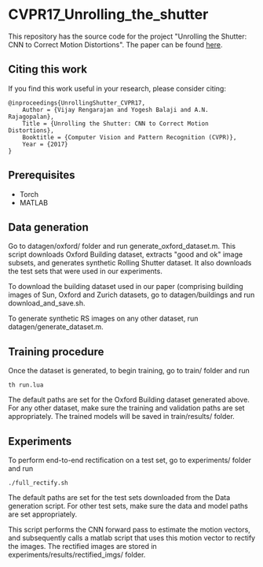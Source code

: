 # CVPR17_Unrolling_the_shutter

This repository has the source code for the project "Unrolling the Shutter: CNN to Correct Motion Distortions". The paper can be found [here](http://openaccess.thecvf.com/content_cvpr_2017/papers/Rengarajan_Unrolling_the_Shutter_CVPR_2017_paper.pdf). 

## Citing this work

If you find this work useful in your research, please consider citing:

    @inproceedings{UnrollingShutter_CVPR17,
        Author = {Vijay Rengarajan and Yogesh Balaji and A.N. Rajagopalan},
        Title = {Unrolling the Shutter: CNN to Correct Motion Distortions},
        Booktitle = {Computer Vision and Pattern Recognition (CVPR)},
        Year = {2017}
    }

## Prerequisites

- Torch
- MATLAB

## Data generation

Go to datagen/oxford/ folder and run generate_oxford_dataset.m. This script downloads Oxford Building dataset, extracts "good and ok" image subsets, and generates synthetic Rolling Shutter dataset. It also downloads the test sets that were used in our experiments. 

To download the building dataset used in our paper (comprising building images of Sun, Oxford and Zurich datasets, go to datagen/buildings and run download_and_save.sh.

To generate synthetic RS images on any other dataset, run datagen/generate_dataset.m.

## Training procedure

Once the dataset is generated, to begin training, go to train/ folder and run

	th run.lua

The default paths are set for the Oxford Building dataset generated above. For any other dataset, make sure the training and validation paths are set appropriately. The trained models will be saved in train/results/ folder.

## Experiments

To perform end-to-end rectification on a test set, go to experiments/ folder and run

	./full_rectify.sh

The default paths are set for the test sets downloaded from the Data generation script. For other test sets, make sure the data and model paths are set appropriately. 

This script performs the CNN forward pass to estimate the motion vectors, and subsequently calls a matlab script that uses this motion vector to rectify the images. The rectified images are stored in experiments/results/rectified_imgs/ folder.
